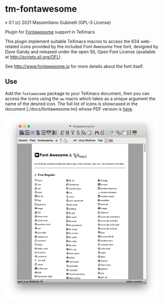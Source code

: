 # tm-fontawesome

 v 0.1
 (c) 2021 Massimiliano Gubinelli (GPL-3 License)

Plugin for [Fontawesome](http://www.fontawesome.io) support in TeXmacs

This plugin implement suitable TeXmacs macros to access the 634 web-related icons 
provided by the included _Font Awesome_ free font, designed by Dave Gandy and released under
the open SIL Open Font License (available at http://scripts.sil.org/OFL).

See http://www.fontawesome.io for more details about the font itself.

## Use

Add the `fontawesome` package to your TeXmacs document, then you can access the icons
using the `aw` macro which takes as a unique argument the name of the desired icon.
The full list of icons is showcased in the document [./docs/fontawesome.tm] whose PDF version
is [here](./docs/fontawesome.pdf).

![screenshot](./screenshot.png)

